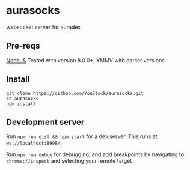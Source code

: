 # aurasocks
websocket server for auradex

## Pre-reqs
[NodeJS](https://nodejs.org/en/)
Tested with version 8.0.0+, YMMV with earlier versions

## Install
```
git clone https://github.com/YouStock/aurasocks.git
cd aurasocks
npm install
```

## Development server

Run `npm run dist && npm start` for a dev server. This runs at `ws://localhost:8998/`.

Run `npm run debug` for debugging, and add breakpoints by navigating to `chrome://inspect` and selecting your remote target
